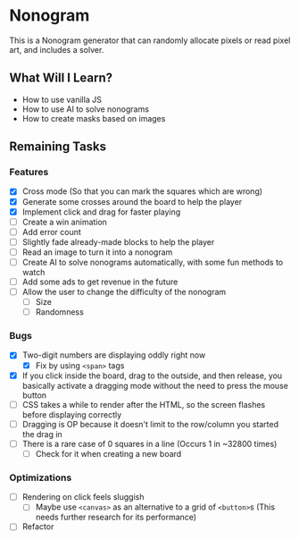 # Nonogram

This is a Nonogram generator that can randomly allocate pixels or read pixel art, and includes a solver.

## What Will I Learn?

- How to use vanilla JS
- How to use AI to solve nonograms
- How to create masks based on images

## Remaining Tasks

### Features

- [x] Cross mode (So that you can mark the squares which are wrong)
- [x] Generate some crosses around the board to help the player
- [x] Implement click and drag for faster playing
- [ ] Create a win animation
- [ ] Add error count
- [ ] Slightly fade already-made blocks to help the player
- [ ] Read an image to turn it into a nonogram
- [ ] Create AI to solve nonograms automatically, with some fun methods to watch
- [ ] Add some ads to get revenue in the future
- [ ] Allow the user to change the difficulty of the nonogram
  - [ ] Size
  - [ ] Randomness

### Bugs

- [x] Two-digit numbers are displaying oddly right now
  - [x] Fix by using `<span>` tags
- [x] If you click inside the board, drag to the outside, and then release, you basically activate a dragging mode without the need to press the mouse button
- [ ] CSS takes a while to render after the HTML, so the screen flashes before displaying correctly
- [ ] Dragging is OP because it doesn't limit to the row/column you started the drag in
- [ ] There is a rare case of 0 squares in a line (Occurs 1 in ~32800 times)
  - [ ] Check for it when creating a new board

### Optimizations

- [ ] Rendering on click feels sluggish
  - [ ] Maybe use `<canvas>` as an alternative to a grid of `<button>`s (This needs further research for its performance)
- [ ] Refactor